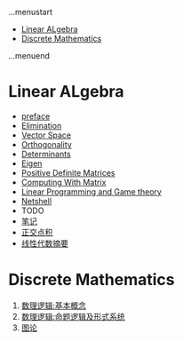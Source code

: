 ...menustart

 - [Linear ALgebra](#bd8cfe5912b0bee7fd7d191afedf8995)
 - [Discrete Mathematics](#d2bcb78d5ac194c66f434e9fbcb3565e)

...menuend


<h2 id="bd8cfe5912b0bee7fd7d191afedf8995"></h2>

# Linear ALgebra

 - [preface](https://github.com/mebusy/notes/blob/master/dev_notes/LinearAlgebra_preface.md) 
 - [Elimination](https://github.com/mebusy/notes/blob/master/dev_notes/LinearAlgebra_MatricesandGaussianElimination.md)  
 - [Vector Space](https://github.com/mebusy/notes/blob/master/dev_notes/LinearAlgebra_VectorSpace.md)  
 - [Orthogonality](https://github.com/mebusy/notes/blob/master/dev_notes/LinearAlgebra_Orthogonality.md)
 - [Determinants](https://github.com/mebusy/notes/blob/master/dev_notes/LinearAlgebra_Determinants.md) 
 - [Eigen](https://github.com/mebusy/notes/blob/master/dev_notes/LinearAlgebra_Eigen.md)  
 - [Positive Definite Matrices](https://github.com/mebusy/notes/blob/master/dev_notes/LinearAlgebra_PositiveDefiniteMatrices.md)
 - [Computing With Matrix](https://github.com/mebusy/notes/blob/master/dev_notes/LinearAlgebra_Computing_With_Matrix.md)
 - [Linear Programming and Game theory](https://github.com/mebusy/notes/blob/master/dev_notes/LinearAlgebra_Linear_Programming_and_Game_theory.md)
 - [Netshell](https://github.com/mebusy/notes/blob/master/dev_notes/LinearAlgebra_Netshell.md)  
 - TODO
 - [笔记](https://github.com/mebusy/notes/blob/master/dev_notes/LA_keynote.md) 
 - [正交点积](http://htmlpreview.github.io/?https://github.com/mebusy/notes/blob/master/md/MIG_%E6%AD%A3%E4%BA%A4%E8%BF%90%E7%AE%97%E7%AC%A6%E5%92%8C%E6%AD%A3%E4%BA%A4%E7%82%B9%E7%A7%AF.html) 
 - [线性代数摘要](https://github.com/mebusy/notes/blob/master/dev_notes/LinearAlgebra.md) 



<h2 id="d2bcb78d5ac194c66f434e9fbcb3565e"></h2>

# Discrete Mathematics

 1. [数理逻辑:基本概念](https://github.com/mebusy/notes/blob/master/dev_notes/DiscreteMathematics.md)
 2. [数理逻辑:命题逻辑及形式系统](https://github.com/mebusy/notes/blob/master/dev_notes/DiscreteMathematics_week2.md)
 3. [图论](https://github.com/mebusy/notes/blob/master/dev_notes/DiscreteMathematics_Week7.md)

